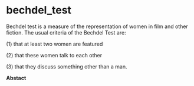 # bechdel_test
Bechdel test is a measure of the representation of women in film and other fiction. The usual criteria of the Bechdel Test are:

(1) that at least two women are featured

(2) that these women talk to each other

(3) that they discuss something other than a man.



**Abstact**

